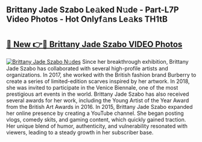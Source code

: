 ## Brittany Jade Szabo Le𝚊ked N𝚞de - Part-L7P Video Photos - Hot Onlyf𝚊ns Le𝚊ks TH1tB

# <h2><a href="http://ab42865.deff.icu/?id=Brittany+Jade+Szabo">🔗 New 👉🔴 Brittany Jade Szabo VIDEO Photos</a></h2>

[![Brittany Jade Szabo N𝚞des](https://i.imgur.com/rIISA9y.gif)](http://ab42865.deff.icu/?id=Brittany+Jade+Szabo)
Since her breakthrough exhibition, Brittany Jade Szabo has collaborated with several high-profile artists and organizations. In 2017, she worked with the British fashion brand Burberry to create a series of limited-edition scarves inspired by her artwork. In 2018, she was invited to participate in the Venice Biennale, one of the most prestigious art events in the world. Brittany Jade Szabo has also received several awards for her work, including the Young Artist of the Year Award from the British Art Awards in 2016. In 2015, Brittany Jade Szabo expanded her online presence by creating a YouTube channel. She began posting vlogs, comedy skits, and gaming content, which quickly gained traction. Her unique blend of humor, authenticity, and vulnerability resonated with viewers, leading to a steady growth in her subscriber base.
